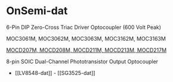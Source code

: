 
# OnSemi-dat 

6-Pin DIP Zero-Cross Triac Driver Optocoupler (600 Volt Peak)

MOC3061M, MOC3062M, MOC3063M, MOC3162M, MOC3163M


[MOCD207M, MOCD208M, MOCD211M, MOCD213M, MOCD217M](https://www.onsemi.com/download/data-sheet/pdf/mocd217m-d.pdf)

8-pin SOIC Dual-Channel Phototransistor Output Optocoupler

- [[LV8548-dat]] - [[SG3525-dat]]
